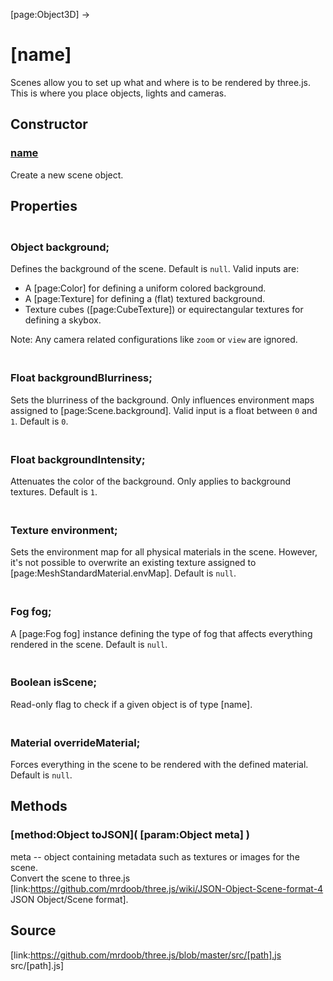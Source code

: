 [page:Object3D] →

# [name]

Scenes allow you to set up what and where is to be rendered by three.js. This
is where you place objects, lights and cameras.

## Constructor

### [name]()

Create a new scene object.

## Properties

### <br/> Object background; <br/>

Defines the background of the scene. Default is `null`. Valid inputs are:

  * A [page:Color] for defining a uniform colored background.
  * A [page:Texture] for defining a (flat) textured background.
  * Texture cubes ([page:CubeTexture]) or equirectangular textures for defining a skybox. 

Note: Any camera related configurations like `zoom` or `view` are ignored.

### <br/> Float backgroundBlurriness; <br/>

Sets the blurriness of the background. Only influences environment maps
assigned to [page:Scene.background]. Valid input is a float between `0` and
`1`. Default is `0`.

### <br/> Float backgroundIntensity; <br/>

Attenuates the color of the background. Only applies to background textures.
Default is `1`.

### <br/> Texture environment; <br/>

Sets the environment map for all physical materials in the scene. However,
it's not possible to overwrite an existing texture assigned to
[page:MeshStandardMaterial.envMap]. Default is `null`.

### <br/> Fog fog; <br/>

A [page:Fog fog] instance defining the type of fog that affects everything
rendered in the scene. Default is `null`.

### <br/> Boolean isScene; <br/>

Read-only flag to check if a given object is of type [name].

### <br/> Material overrideMaterial; <br/>

Forces everything in the scene to be rendered with the defined material.
Default is `null`.

## Methods

### [method:Object toJSON]( [param:Object meta] )

meta -- object containing metadata such as textures or images for the scene.  
Convert the scene to three.js
[link:https://github.com/mrdoob/three.js/wiki/JSON-Object-Scene-format-4 JSON
Object/Scene format].

## Source

[link:https://github.com/mrdoob/three.js/blob/master/src/[path].js
src/[path].js]


